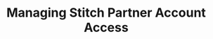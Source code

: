 ---
title: Managing Stitch Partner Account Access
permalink: /account-security/managing-stitch-partner-account-access
keywords: stitch partner, partner access
summary: "View and manage the Stitch partners you have authorized to access your Stitch account."

layout: general
toc: true

type: "account-settings"
weight: 4

intro: |
  {% capture notice %}
  **Note**: Partner keys are different than API access keys. Refer to the [API access keys documentation]({{ link.account.manage-api-keys | prepend: site.baseurl }}) if you want to use the Stitch API yourself.
  {% endcapture %}

  {% include note.html type="single-line" content=notice %}

  In the **Partner keys** section of the **{{ app.page-names.account-settings }}** page, you can view and manage the Stitch partners that have access to your Stitch account. The partners in this list with an **Enabled** status have authorization to access your Stitch account via the Stitch API.

  In this guide, we'll cover:

  {% for section in page.sections %}
  - [{{ section.summary }}](#{{ section.anchor }})
  {% endfor %}
  
sections:
  - title: "How a Stitch partner is granted account access"
    anchor: "how-stitch-partner-get-account-access"
    summary: "How a Stitch partner is granted account access"
    content: |
      Stitch partners are granted access to your account when you create a connection to Stitch from their application. If there aren't any Stitch partners that have access to your account, this section will say **No current partner keys**.

      For example: If you created a Stitch account through your [Snowflake](http://snowflakecomputing.com){:target="new"} account, Snowflake would be listed as an authorized partner for your Stitch account:

      ![A Snowflake partner listed in the Partner keys table in Stitch]({{ site.baseurl }}/images/account-security/partner-access-keys-table.png)

  - title: "Revoke a partner's account access"
    anchor: "revoke-partner-account-access"
    summary: "How to revoke a partner's account access"
    content: |
      You can revoke access to partners at any time. When you revoke access, the affected partner will no longer be able to perform actions for Stitch on your behalf.

      For example: If you revoke access to Snowflake, Stitch will no longer be able to load replicated data into your Snowflake destination.

      ![Disabling a partner key in Stitch]({{ site.baseurl }}/images/account-security/partner-access-keys-disable-menu.png)

  - title: "Restore a partner's account access"
    anchor: "restore-partner-account-access"
    summary: "How to restore a partner's account access"
    content: |
      If you accidentally revoke a partner's access by deleting their access key, you can re-authorize the connection to Stitch from the partner's application.

      To perform the re-authorization, you'll need to sign into the partner's application and complete the re-authorization process.

      The partner will be listed in the **Partner keys** section with a status of **Enabled** when the connection is successfully reestablished.
---